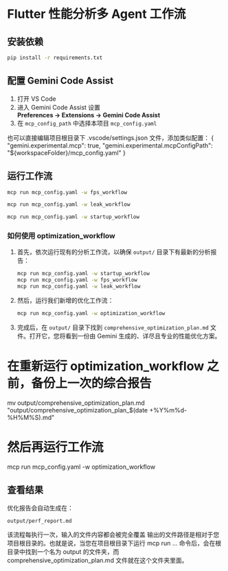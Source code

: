 # Flutter 性能分析多 Agent 工作流

## 安装依赖
```bash
pip install -r requirements.txt
```

## 配置 Gemini Code Assist
1. 打开 VS Code
2. 进入 Gemini Code Assist 设置  
   **Preferences → Extensions → Gemini Code Assist**
3. 在 `mcp_config_path` 中选择本项目 `mcp_config.yaml`

也可以直接编辑项目根目录下 .vscode/settings.json 文件，添加类似配置：
{
  "gemini.experimental.mcp": true,
  "gemini.experimental.mcpConfigPath": "${workspaceFolder}/mcp_config.yaml"
}

## 运行工作流
```bash
mcp run mcp_config.yaml -w fps_workflow
```
```bash
mcp run mcp_config.yaml -w leak_workflow
```
```bash
mcp run mcp_config.yaml -w startup_workflow
```


### 如何使用 optimization_workflow

1.  首先，依次运行现有的分析工作流，以确保 `output/` 目录下有最新的分析报告：
    ```bash
    mcp run mcp_config.yaml -w startup_workflow
    mcp run mcp_config.yaml -w fps_workflow
    mcp run mcp_config.yaml -w leak_workflow
    ```
2.  然后，运行我们新增的优化工作流：
    ```bash
    mcp run mcp_config.yaml -w optimization_workflow
    ```
3.  完成后，在 `output/` 目录下找到 `comprehensive_optimization_plan.md` 文件。打开它，您将看到一份由 Gemini 生成的、详尽且专业的性能优化方案。


# 在重新运行 optimization_workflow 之前，备份上一次的综合报告
mv output/comprehensive_optimization_plan.md "output/comprehensive_optimization_plan_$(date +%Y%m%d-%H%M%S).md"

# 然后再运行工作流
mcp run mcp_config.yaml -w optimization_workflow


## 查看结果
优化报告会自动生成在：
```
output/perf_report.md
```
该流程每执行一次，输入的文件内容都会被完全覆盖
输出的文件路径是相对于您项目根目录的。也就是说，当您在项目根目录下运行 mcp run ... 命令后，会在根目录中找到一个名为 output 的文件夹，而 comprehensive_optimization_plan.md 文件就在这个文件夹里面。



